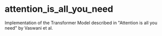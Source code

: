 # attention_is_all_you_need
Implementation of the Transformer Model described in "Attention is all you need" by Vaswani et al.
